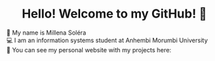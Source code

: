 <h1 align="center"> Hello! Welcome to my GitHub! 👋 </h1>

:information_desk_person: My name is Millena Soléra
<br>
:computer: I am an information systems student at Anhembi Morumbi University
<br>
:round_pushpin: You can see my personal website with my projects here: <a src ='https://millenasolera.github.io/'>
